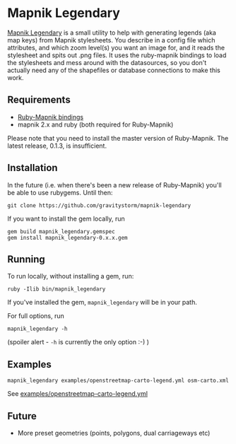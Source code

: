 # Mapnik Legendary

[Mapnik Legendary](https://github.com/gravitystorm/mapnik-legendary) is a small utility to help with generating legends (aka map keys) from Mapnik stylesheets. You describe in a config file which attributes, and which zoom level(s) you want an image for, and it reads the stylesheet and spits out .png files. It uses the ruby-mapnik bindings to load the stylesheets and mess around with the datasources, so you don't actually need any of the shapefiles or database connections to make this work.

## Requirements

* [Ruby-Mapnik bindings](https://github.com/mapnik/Ruby-Mapnik)
* mapnik 2.x and ruby (both required for Ruby-Mapnik)

Please note that you need to install the master version of Ruby-Mapnik. The latest release, 0.1.3, is insufficient.

## Installation

In the future (i.e. when there's been a new release of Ruby-Mapnik) you'll be able to use rubygems. Until then:

`git clone https://github.com/gravitystorm/mapnik-legendary`

If you want to install the gem locally, run

```
gem build mapnik_legendary.gemspec
gem install mapnik_legendary-0.x.x.gem
```

## Running

To run locally, without installing a gem, run:

`ruby -Ilib bin/mapnik_legendary`

If you've installed the gem, `mapnik_legendary` will be in your path.

For full options, run

`mapnik_legendary -h`

(spoiler alert - `-h` is currently the only option :-) )

## Examples

`mapnik_legendary examples/openstreetmap-carto-legend.yml osm-carto.xml`

See [examples/openstreetmap-carto-legend.yml](examples/openstreetmap-carto-legend.yml)

## Future

* More preset geometries (points, polygons, dual carriageways etc)
